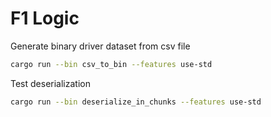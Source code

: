 # F1 Logic


Generate binary driver dataset from csv file

```bash
cargo run --bin csv_to_bin --features use-std
```

Test deserialization

```bash
cargo run --bin deserialize_in_chunks --features use-std
```
